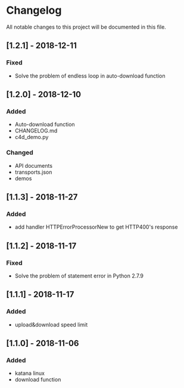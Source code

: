 # Changelog
All notable changes to this project will be documented in this file.


## [1.2.1] - 2018-12-11
### Fixed
- Solve the problem of endless loop in auto-download function


## [1.2.0] - 2018-12-10
### Added
- Auto-download function
- CHANGELOG.md
- c4d_demo.py

### Changed
- API documents
- transports.json
- demos


## [1.1.3] - 2018-11-27
### Added
- add handler HTTPErrorProcessorNew to get HTTP400's response


## [1.1.2] - 2018-11-17
### Fixed
- Solve the problem of statement error in Python 2.7.9


## [1.1.1] - 2018-11-17
### Added
- upload&download speed limit


## [1.1.0] - 2018-11-06
### Added
- katana linux
- download function
